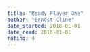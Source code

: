```yaml
---
title: "Ready Player One"
author: "Ernest Cline"
date_started: 2018-01-01
date_read: 2018-01-01
rating: 4
---
```

